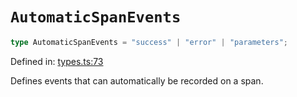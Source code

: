 # `AutomaticSpanEvents`

```ts
type AutomaticSpanEvents = "success" | "error" | "parameters";
```

Defined in: [types.ts:73](https://github.com/adobe/commerce-integration-starter-kit/blob/d616b93af2f8c2e2024d489ade1c7b27c609acd4/packages/aio-sk-lib-telemetry/source/types.ts#L73)

Defines events that can automatically be recorded on a span.
